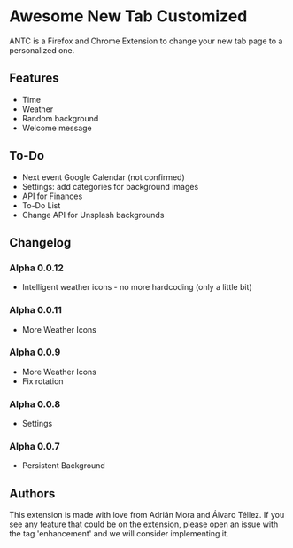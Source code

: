 # Awesome New Tab Customized
ANTC is a Firefox and Chrome Extension to change your new tab page to a personalized one. 

## Features
 - Time
 - Weather
 - Random background
 - Welcome message

## To-Do
 - Next event Google Calendar (not confirmed)
 - Settings: add categories for background images
 - API for Finances
 - To-Do List
 - Change API for Unsplash backgrounds

## Changelog
### Alpha 0.0.12
 - Intelligent weather icons - no more hardcoding (only a little bit)
### Alpha 0.0.11
 - More Weather Icons
### Alpha 0.0.9
 - More Weather Icons
 - Fix rotation
### Alpha 0.0.8
 - Settings
### Alpha 0.0.7
 - Persistent Background

## Authors
This extension is made with love from Adrián Mora and Álvaro Téllez. If you see any feature that could be on the extension, please open an issue with the tag 'enhancement' and we will consider implementing it.
